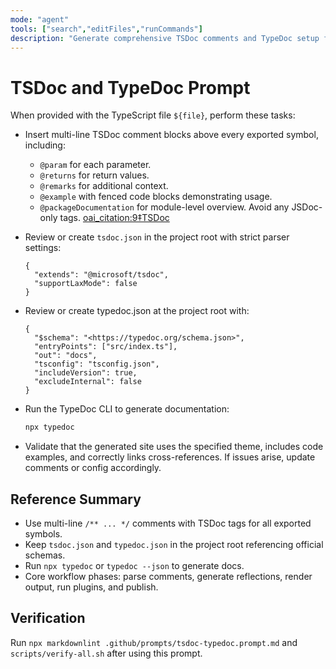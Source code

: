 ```yaml
---
mode: "agent"
tools: ["search","editFiles","runCommands"]
description: "Generate comprehensive TSDoc comments and TypeDoc setup for a TypeScript module"
---
```


# TSDoc and TypeDoc Prompt

When provided with the TypeScript file `${file}`, perform these tasks:

- Insert multi-line TSDoc comment blocks above every exported symbol, including:
  - `@param` for each parameter.
  - `@returns` for return values.
  - `@remarks` for additional context.
  - `@example` with fenced code blocks demonstrating usage.
  - `@packageDocumentation` for module-level overview.
  Avoid any JSDoc-only tags.  [oai_citation:9‡TSDoc](https://tsdoc.org/?utm_source=chatgpt.com)

- Review or create `tsdoc.json` in the project root with strict parser settings:

  ```jsonc
  {
    "extends": "@microsoft/tsdoc",
    "supportLaxMode": false
  }
  ```

- Review or create typedoc.json at the project root with:

  ```jsonc
  {
    "$schema": "<https://typedoc.org/schema.json>",
    "entryPoints": ["src/index.ts"],
    "out": "docs",
    "tsconfig": "tsconfig.json",
    "includeVersion": true,
    "excludeInternal": false
  }
  ```

- Run the TypeDoc CLI to generate documentation:

  ```bash
  npx typedoc
  ```

- Validate that the generated site uses the specified theme, includes code examples, and correctly links cross-references. If issues arise, update comments or config accordingly.

## Reference Summary

- Use multi-line `/** ... */` comments with TSDoc tags for all exported symbols.
- Keep `tsdoc.json` and `typedoc.json` in the project root referencing official schemas.
- Run `npx typedoc` or `typedoc --json` to generate docs.
- Core workflow phases: parse comments, generate reflections, render output, run plugins, and publish.

## Verification

Run `npx markdownlint .github/prompts/tsdoc-typedoc.prompt.md` and `scripts/verify-all.sh` after using this prompt.
